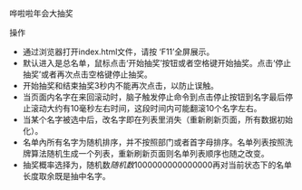 哗啦啦年会大抽奖

操作
 - 通过浏览器打开index.html文件，请按 ‘F11’全屏展示。
 - 默认进入是总名单，鼠标点击‘开始抽奖’按钮或者空格键开始抽奖。点击‘停止抽奖’或者再次点击空格键停止抽奖。
 - 开始抽奖和结束抽奖3秒内不能再次点击，以防止误触。
 - 当页面内名字在来回滚动时，脑子触发停止命令到点击停止按钮到名字最后停止滚动大约有10毫秒左右时间，这段时间内可能翻滚10个名字左右。
 - 当某个名字被选中后，改名字即在列表里消失（重新刷新页面，所有数据初始化）。
 - 名单內所有名字为随机排序，并不按照部门或者首字母排序。名单列表按照洗牌算法随机生成一个列表，重新刷新页面则名单列表顺序也随之改变。
 - 抽奖概率选择为，随机数*随机数*1000000000000000再对当前状态下的名单长度取余既是抽中名字。